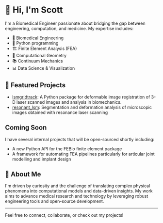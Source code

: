 # 👋 Hi, I'm Scott

I'm a Biomedical Engineer passionate about bridging the gap between engineering, computation, and medicine. My expertise includes:

- 🧬 Biomedical Engineering
- 🐍 Python programming
- 🏗️ Finite Element Analysis (FEA)
- 📐 Computational Geometry
- 📚 Continuum Mechanics
- 📊 Data Science & Visualization

## 🚀 Featured Projects

- [lsmgridtrack](https://github.com/siboles/lsmgridtrack): A Python package for deformable image registration of 3-D laser scanned images and analysis in biomechanics.
- [resonant_lsm](https://github.com/siboles/resonant_lsm): Segmentation and deformation analysis of microscopic images obtained with resonance laser scanning

## Coming Soon

I have several internal projects that will be open-sourced shortly including:

- A new Python API for the FEBio finite element package
- A framework for automating FEA pipelines particularly for articular joint modelling and implant design

## 📝 About Me

I'm driven by curiosity and the challenge of translating complex physical phenomena into computational models and data-driven insights. My work aims to advance medical research and technology by leveraging robust engineering tools and open-source development.

---

Feel free to connect, collaborate, or check out my projects!

<!--
**siboles/siboles** is a ✨ _special_ ✨ repository because its `README.md` (this file) appears on your GitHub profile.

Here are some ideas to get you started:

- 🔭 I’m currently working on ...
- 🌱 I’m currently learning ...
- 👯 I’m looking to collaborate on ...
- 🤔 I’m looking for help with ...
- 💬 Ask me about ...
- 📫 How to reach me: ...
- 😄 Pronouns: ...
- ⚡ Fun fact: ...
-->
